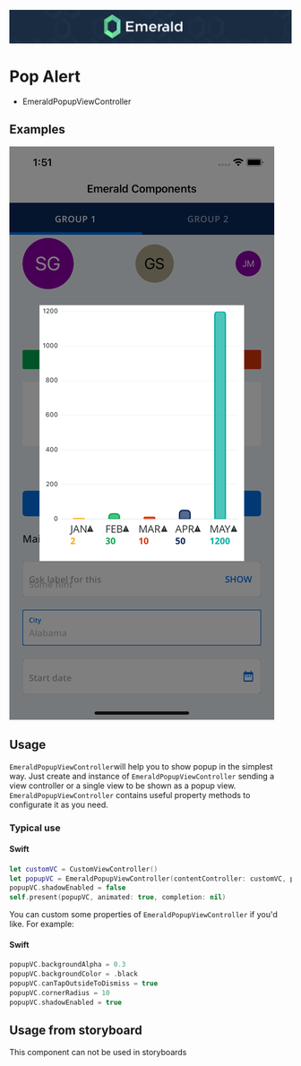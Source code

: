 
<p align="center"><img src="/Resources/Images/Header.png" /></p>

# Pop Alert
<ul class="icon-list">
  <li class="icon-list-item icon-list-item--spec">EmeraldPopupViewController</li>
</ul>

## Examples
<img src="/Resources/Images/EmeraldPopupViewController.png"/>

## Usage

`EmeraldPopupViewController`will help you to show popup in the simplest way. Just create and instance of `EmeraldPopupViewController` sending a view controller or a single view to be shown as a popup view. `EmeraldPopupViewController` contains useful property methods to configurate it as you need.

### Typical use

#### Swift
```swift
let customVC = CustomViewController()
let popupVC = EmeraldPopupViewController(contentController: customVC, popupWidth: 320, popupHeight: 400)
popupVC.shadowEnabled = false
self.present(popupVC, animated: true, completion: nil)
```

You can custom some properties of  `EmeraldPopupViewController`  if you'd like. For example:

#### Swift
```swift
popupVC.backgroundAlpha = 0.3
popupVC.backgroundColor = .black
popupVC.canTapOutsideToDismiss = true
popupVC.cornerRadius = 10
popupVC.shadowEnabled = true
```

## Usage from storyboard
This component can not be used in storyboards
